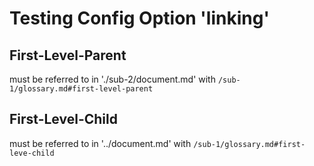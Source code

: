 # Testing Config Option 'linking'

## First-Level-Parent

must be referred to in './sub-2/document.md' with `/sub-1/glossary.md#first-level-parent`

## First-Level-Child

must be referred to in '../document.md' with `/sub-1/glossary.md#first-leve-child`
